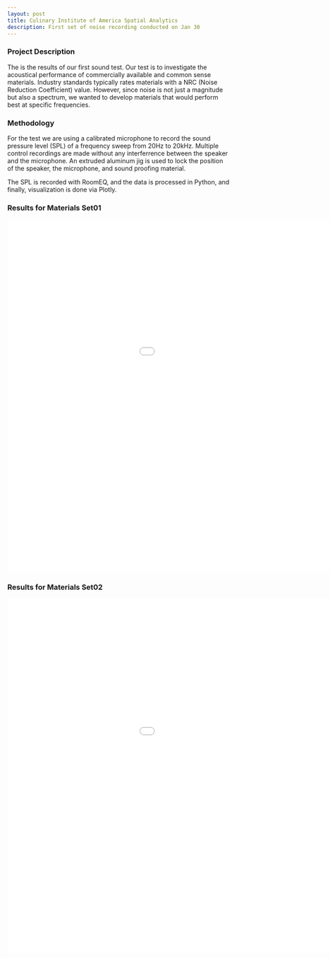 ```yaml
---
layout: post
title: Culinary Institute of America Spatial Analytics
description: First set of noise recording conducted on Jan 30
---
```

<h3>Project Description</h3>
The is the results of our first sound test. Our test is to investigate the acoustical performance of commercially available and common sense materials. Industry standards typically rates materials with a NRC (Noise Reduction Coefficient) value. However, since noise is not just a magnitude but also a spectrum, we wanted to develop materials that would perform best at specific frequencies.

<h3>Methodology</h3>
<p>For the test we are using a calibrated microphone to record the sound pressure level (SPL) of a frequency sweep from 20Hz to 20kHz. Multiple control recordings are made without any interferrence between the speaker and the microphone. An extruded aluminum jig is used to lock the position of the speaker, the microphone, and sound proofing material.

The SPL is recorded with RoomEQ, and the data is processed in Python, and finally, visualization is done via Plotly.</p>

<h3 id="content">Results for Materials Set01</h3>

<iframe width="1200" height="800" frameborder="0" scrolling="no" src="//plot.ly/~prattitl/152.embed"></iframe>

<h3 id="content">Results for Materials Set02</h3>

<iframe width="1200" height="800" frameborder="0" scrolling="no" src="//plot.ly/~prattitl/154.embed"></iframe>